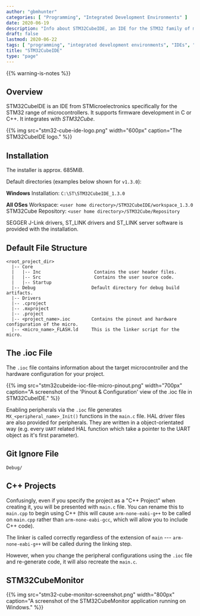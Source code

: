 ```yaml
---
author: "gbmhunter"
categories: [ "Programming", "Integrated Development Environments" ]
date: 2020-06-19
description: "Info about STM32CubeIDE, an IDE for the STM32 family of microcontrollers."
draft: false
lastmod: 2020-06-22
tags: [ "programming", "integrated development environments", "IDEs", "STM32CubeIDE", "C", "C++", "embedded", "microcontrollers", "STMicroelectronics", "ioc", "arm-none-eabi-gcc", "arm-none-eabi-g++" ]
title: "STM32CubeIDE"
type: "page"
---
```


{{% warning-is-notes %}}

## Overview

STM32CubeIDE is an IDE from STMicroelectronics specifically for the STM32 range of microcontrollers. It supports firmware development in C or C++. It integrates with _STM32Cube_.

{{% img src="stm32-cube-ide-logo.png" width="600px" caption="The STM32CubeIDE logo." %}}

## Installation

The installer is approx. 685MiB.

Default directories (examples below shown for `v1.3.0`):

**Windows**
Installation: `C:\ST\STM32CubeIDE_1.3.0`

**All OSes**
Workspace: `<user home directory>/STM32CubeIDE/workspace_1.3.0`
STM32Cube Repository: `<user home directory>/STM32Cube/Repository`

SEGGER J-Link drivers, ST_LINK drivers and ST_LINK server software is provided with the installation.

## Default File Structure

```
<root_project_dir>
  |-- Core
  |   |-- Inc                    Contains the user header files.
  |   |-- Src                    Contains the user source code.
  |   |-- Startup
  |-- Debug                     Default directory for debug build artifacts.
  |-- Drivers
  |-- .cproject
  |-- .mxproject
  |-- .project       
  |-- <project_name>.ioc        Contains the pinout and hardware configuration of the micro.
  |-- <micro_name>_FLASH.ld     This is the linker script for the micro.
```

## The .ioc File

The `.ioc` file contains information about the target microcontroller and the hardware configuration for your project.

{{% img src="stm32cubeide-ioc-file-micro-pinout.png" width="700px" caption="A screenshot of the 'Pinout & Configuration' view of the .ioc file in STM32CubeIDE." %}}

Enabling peripherals via the `.ioc` file generates `MX_<peripheral_name>_Init()` functions in the `main.c` file. HAL driver files are also provided for peripherals. They are written in a object-orientated way (e.g. every `UART` related HAL function which take a pointer to the UART object as it's first parameter).

## Git Ignore File

```
Debug/
```

## C++ Projects

Confusingly, even if you specify the project as a "C++ Project" when creating it, you will be presented with `main.c` file. You can rename this to `main.cpp` to begin using C++ (this will cause `arm-none-eabi-g++` to be called on `main.cpp` rather than `arm-none-eabi-gcc`, which will allow you to include C++ code).

The linker is called correctly regardless of the extension of `main` --- `arm-none-eabi-g++` will be called during the linking step.

However, when you change the peripheral configurations using the `.ioc` file and re-generate code, it will also recreate the `main.c`.

## STM32CubeMonitor

{{% img src="stm32-cube-monitor-screenshot.png" width="800px" caption="A screenshot of the STM32CubeMonitor application running on Windows." %}}